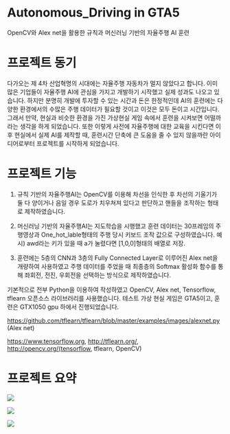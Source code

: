 # Autonomous_Driving in GTA5

OpenCV와 Alex net을 활용한 규칙과 머신러닝 기반의 자율주행 AI 훈련 

# 프로젝트 동기

다가오는 제 4차 산업혁명의 시대에는 자율주행 자동차가 멀지 않았다고 합니다. 이미 많은 기업들이 자율주행 AI에 관심을 가지고 개발하기 시작했고 실제 성과도 나오고 있습니다. 하지만 분명히 개발에 투자할 수 있는 시간과 돈은 한정적인데 AI의 훈련에는 다양한 환경에서의 수많은 주행 데이터가 필요할 것이고 이것은 모두 돈이고 시간입니다. 그래서 만약, 현실과 비슷한 환경을 가진 가상현실 게임 속에서 훈련을 시켜보면 어떨까라는 생각을 하게 되었습니다. 또한 이렇게 사전에 자율주행에 대한 교육을 시킨다면 이후 현실에서 실제 AI를 제작할 때, 훈련시간 단축에 큰 도움을 줄 수 있지 않을까란 아이디어로부터 프로젝트를 시작하게 되었습니다.

# 프로젝트 기능

1. 규칙 기반의 자율주행AI는 OpenCV를 이용해 차선을 인식한 후 차선의 기울기가 둘 다 양이거나 음일 경우 도로가 치우쳐져 있다고 판단하고 핸들을 조작하는 형태로 제작하였습니다.

2. 머신러닝 기반의 자율주행AI는 지도학습을 시행했고 훈련 데이터는 30프레임의 주행영상과 One_hot_lable형태의 주행 당시 키보드 조작 값으로 구성하였습니다. 예시) awd라는 키가 있을 때 a가 눌렸다면 [1,0,0]형태의 배열로 저장.

3. 훈련에는 5층의 CNN과 3층의 Fully Connected Layer로 이루어진 AIex net을 개량하여 사용하였고 주행 데이터를 주었을 때 최종층의 Softmax 활성화 함수를 통해 좌회전, 전진, 우회전을 선택하는 방식으로 제작하였습니다.

기본적으로 전부 Python을 이용하여 작성하였고 OpenCV, Alex net, Tensorflow, tflearn 오픈소스 라이브러리를 사용했습니다.
테스트 가상 현실 게임은 GTA5이고, 훈련은 GTX1050 gpu 하에서 진행되었습니다.

https://github.com/tflearn/tflearn/blob/master/examples/images/alexnet.py (Alex net)

https://www.tensorflow.org,  http://tflearn.org/, http://opencv.org/(tensorflow, tflearn, OpenCV)

# 프로젝트 요약

![](https://i.imgur.com/VFWM81B.png)

![](https://i.imgur.com/YcWnpyo.png)

![](https://i.imgur.com/EkKsLDL.png)
